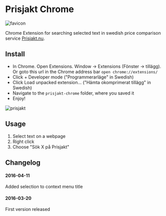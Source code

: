 # Prisjakt Chrome

![favicon](https://cloud.githubusercontent.com/assets/307676/13906485/66a6568a-eed7-11e5-92b6-7f5aa41f8229.png)

Chrome Extension for searching selected text in swedish price comparison service [Prisjakt.nu](http://prisjakt.nu).

## Install

+ In Chrome. Open Extensions. Window -> Extensions (Fönster -> tillägg). Or goto this url in the Chrome address bar ``open chrome://extensions/``
+ Click + Developer mode ("Programmerarläge" in Swedish)
+ Click Load unpacked extension… ("Hämta okomprimerat tillägg" in Swedish)
+ Navigate to the ``prisjakt-chrome`` folder, where you saved it
+ Enjoy!

![prisjakt](https://cloud.githubusercontent.com/assets/307676/14438692/a828b042-0027-11e6-9fd5-dd06baaf3af1.png)

## Usage

1. Select text on a webpage
2. Right click
3. Choose "Sök X på Prisjakt"

## Changelog

#### 2016-04-11
Added selection to context menu title

#### 2016-03-20
First version released